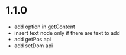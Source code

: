 # 1.1.0

 - add option in getContent
 - insert text node only if there are text to add
 - add getPos api
 - add setDom api
